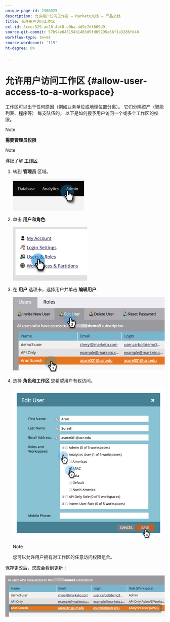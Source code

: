 ```yaml
---
unique-page-id: 2360325
description: 允许用户访问工作区 — Marketo文档 — 产品文档
title: 允许用户访问工作区
exl-id: 8ccec529-ae28-4bf8-a9ba-4d9c7df809d9
source-git-commit: 57b94e643154b1463d9fd65295a66f1a3286fd40
workflow-type: tm+mt
source-wordcount: '119'
ht-degree: 0%

---
```


# 允许用户访问工作区 {#allow-user-access-to-a-workspace}

工作区可以出于任何原因（例如业务单位或地理位置分离）。 它们分隔资产（智能列表、程序等） 每支队伍的。 以下是如何授予用户访问一个或多个工作区的权限。

>[!NOTE]
>
>**需要管理员权限**

>[!NOTE]
>
>详细了解 [工作区](/help/marketo/product-docs/administration/workspaces-and-person-partitions/understanding-workspaces-and-person-partitions.md).

1. 转到 **管理员** 区域。

   ![](assets/allow-user-access-to-a-workspace-1.png)

1. 单击 **用户和角色**.

   ![](assets/allow-user-access-to-a-workspace-2.png)

1. 在 **用户** 选项卡，选择用户并单击 **编辑用户**.

   ![](assets/allow-user-access-to-a-workspace-3.png)

1. 选择 **角色和工作区** 您希望用户有权访问。

   ![](assets/allow-user-access-to-a-workspace-4.png)

   >[!NOTE]
   >
   >您可以允许用户拥有对工作区的任意访问权限组合。

保存更改后，您应会看到更新！

![](assets/allow-user-access-to-a-workspace-5.png)

